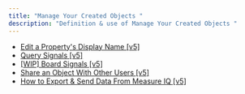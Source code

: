 ```yaml
---
title: "Manage Your Created Objects "
description: "Definition & use of Manage Your Created Objects "
---
```

- [Edit a Property's Display Name \[v5\]](./manage-your-created-objects/edit-a-propertys-display-name)
- [Query Signals \[v5\]](./manage-your-created-objects/query-signals)
- [\[WIP\] Board Signals \[v5\]](./manage-your-created-objects/wip-board-signals)
- [Share an Object With Other Users \[v5\]](./manage-your-created-objects/share-an-object-with-other-users)
- [How to Export & Send Data From Measure IQ \[v5\]](manage-your-created-objects/how-to-export-send-data-from-scuba)